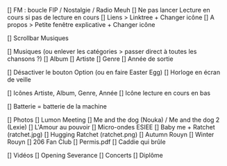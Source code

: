 
[] FM : boucle FIP / Nostalgie / Radio Meuh
[] Ne pas lancer Lecture en cours si pas de lecture en cours
[] Liens > Linktree + Changer icône
[] A propos > Petite fenêtre explicative + Changer icône

[] Scrollbar Musiques

[] Musiques (ou enlever les catégories > passer direct à toutes les chansons ?)
    [] Album
    [] Artiste
    [] Genre
    [] Année de sortie

[] Désactiver le bouton Option (ou en faire Easter Egg)
[] Horloge en écran de veille

[] Icônes Artiste, Album, Genre, Année
[] Icône lecture en cours en bas

[] Batterie = batterie de la machine

[] Photos
    [] Lumon Meeting
    [] Me and the dog (Nouka) / Me and the dog 2 (Lexie)
    [] L'Amour au pouvoir 
    [] Micro-ondes ESIEE
    [] Baby me + Ratchet (ratchet.jpg)
    [] Hugging Ratchet (ratchet.png)
    [] Autumn Rouyn
    [] Winter Rouyn
    [] 206 Fan Club
    [] Permis.pdf
    [] Caddie qui brûle

[] Vidéos
    [] Opening Severance
    [] Concerts
    [] Diplôme